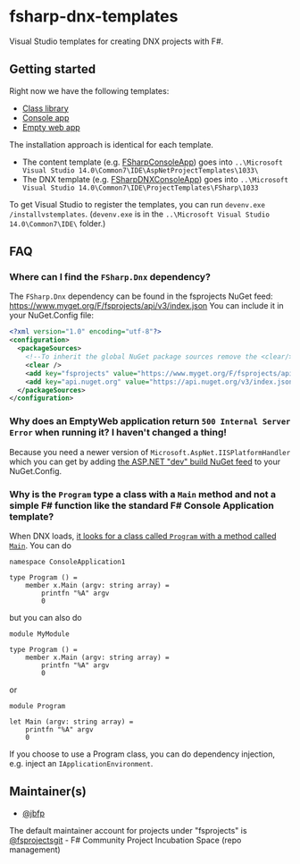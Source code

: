 # fsharp-dnx-templates
Visual Studio templates for creating DNX projects with F#.

## Getting started
Right now we have the following templates:
* [Class library](https://github.com/fsprojects/fsharp-dnx-templates/tree/master/src/ClassLibrary)
* [Console app](https://github.com/fsprojects/fsharp-dnx-templates/tree/master/src/ConsoleApp)
* [Empty web app](https://github.com/fsprojects/fsharp-dnx-templates/tree/master/src/EmptyWeb)

The installation approach is identical for each template.
* The content template (e.g. [FSharpConsoleApp](https://github.com/fsprojects/fsharp-dnx-templates/tree/master/src/ConsoleApp/FSharpConsoleApp)) goes into `..\Microsoft Visual Studio 14.0\Common7\IDE\AspNetProjectTemplates\1033\`
* The DNX template (e.g. [FSharpDNXConsoleApp](https://github.com/jbfp/fsharp-dnx-templates/tree/master/src/ConsoleApp/FSharpDNXConsoleApp)) goes into `..\Microsoft Visual Studio 14.0\Common7\IDE\ProjectTemplates\FSharp\1033`

To get Visual Studio to register the templates, you can run `devenv.exe /installvstemplates`. (`devenv.exe` is in the `..\Microsoft Visual Studio 14.0\Common7\IDE\` folder.)

## FAQ
### Where can I find the `FSharp.Dnx` dependency?
The `FSharp.Dnx` dependency can be found in the fsprojects NuGet feed: https://www.myget.org/F/fsprojects/api/v3/index.json
You can include it in your NuGet.Config file:
```xml
<?xml version="1.0" encoding="utf-8"?>
<configuration>
  <packageSources>
    <!--To inherit the global NuGet package sources remove the <clear/> line below -->
    <clear />
    <add key="fsprojects" value="https://www.myget.org/F/fsprojects/api/v3/index.json" />
    <add key="api.nuget.org" value="https://api.nuget.org/v3/index.json" />
  </packageSources>
</configuration>
```

### Why does an EmptyWeb application return `500 Internal Server Error` when running it? I haven't changed a thing!
Because you need a newer version of `Microsoft.AspNet.IISPlatformHandler` which you can get by adding [the ASP.NET "dev" build NuGet feed](https://www.myget.org/F/aspnetvnext/api/v3/index.json) to your NuGet.Config.

### Why is the `Program` type a class with a `Main` method and not a simple F# function like the standard F# Console Application template?
When DNX loads, [it looks for a class called `Program` with a method called `Main`](https://github.com/aspnet/dnx/blob/7ac7929aa575e17b3c271e4a7a0c164418de0395/src/Microsoft.Dnx.Runtime.Sources/Impl/EntryPointExecutor.cs#L70-L111).
You can do
```F#
namespace ConsoleApplication1

type Program () =
    member x.Main (argv: string array) =
        printfn "%A" argv
        0
```
but you can also do
```F#
module MyModule

type Program () =
    member x.Main (argv: string array) =
        printfn "%A" argv
        0
```
or
```F#
module Program

let Main (argv: string array) =
    printfn "%A" argv
    0
```
If you choose to use a Program class, you can do dependency injection, e.g. inject an `IApplicationEnvironment`.

## Maintainer(s)
* [@jbfp](https://github.com/jbfp)

The default maintainer account for projects under "fsprojects" is [@fsprojectsgit](https://github.com/fsprojectsgit) - F# Community Project Incubation Space (repo management)

